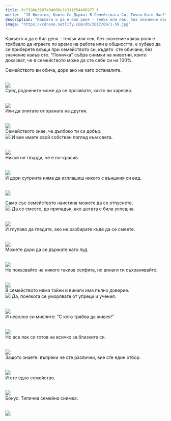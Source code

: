 ```yaml
---
title: 0c7398e3697a04608c7c311f54406977_t
mitle:  "18 Животни, Които Се Държат В Семействата Си, Точно Като Нас!"
description: "Какъвто и да е бил деня - тежък или лек, без значение каква роля е трябвало да играете по време на работа или в общността, е хубаво да се приберете вкъщи при семейство�"
image: "https://cdnone.netlify.com/db/2017/09/1-59.jpg"
---
```


 <p>Какъвто и да е бил деня – тежък или лек, без значение каква роля е трябвало да играете по време на работа или в общността, е хубаво да се приберете вкъщи при семейството си, където  сте обичани, без значение какъв сте. “Поничка” събра снимки на животни, които доказват, че в семейството може да сте себе си на 100%.</p>      <p>Семейството ви обича, дори ако не като останалите.</p> <p> <br/><img src="https://cdnone.netlify.com/db/2017/09/1-59.jpg"/><br/> Сред роднините може да се прозявате, както ви харесва.</p> <p> <br/><img src="https://cdnone.netlify.com/db/2017/09/2-59.jpg"/><br/> Или да опитате от храната на другия.</p>      <p> <br/><img src="https://cdnone.netlify.com/db/2017/09/3-56.jpg"/><br/> Семейството знае, че дълбоко ти си добър.  <br/><img src="https://cdnone.netlify.com/db/2017/09/3-11.png"/> И вие имате свой собствен поглед към света.</p> <p> <br/><img src="https://cdnone.netlify.com/db/2017/09/4-58.jpg"/><br/> Никой не твърди, че е по-красив.</p> <p> <br/><img src="https://cdnone.netlify.com/db/2017/09/5-55.jpg"/><br/> И дори сутринта няма да изплашиш никого с външния си вид.</p> <p> <br/><img src="https://cdnone.netlify.com/db/2017/09/6-55.jpg"/><br/></p>      <p>Само със семейството наистина можете да се отпуснете.  <br/><img src="https://cdnone.netlify.com/db/2017/09/7-11.png"/> Да се ​​смеете, до припадък, ако шегата е била успешна.</p> <p> <br/><img src="https://cdnone.netlify.com/db/2017/09/8-55.jpg"/><br/> И глупаво да гледате, ако не разбирате къде да се смеете.</p> <p> <br/><img src="https://cdnone.netlify.com/db/2017/09/9-57.jpg"/><br/> Можете дори да се държате като луд.</p> <p> <br/><img src="https://cdnone.netlify.com/db/2017/09/10-55.jpg"/><br/> Не показвайте на никого такива селфита, но винаги ги съхранявайте.</p> <p> <br/><img src="https://cdnone.netlify.com/db/2017/09/11-46.jpg"/><br/> В семейството няма тайни и винаги има пълно доверие.  <br/><img src="https://cdnone.netlify.com/db/2017/09/12-11.png"/> Да, понякога се уморявате от упреци и учения.</p> <p> <br/><img src="https://cdnone.netlify.com/db/2017/09/13-50.jpg"/><br/> И неволно си мислите: “С кого трябва да живея!”</p>      <p> <br/><img src="https://cdnone.netlify.com/db/2017/09/14-48.jpg"/><br/> Но все пак си готов на всичко за близките си.</p> <p> <br/><img src="https://cdnone.netlify.com/db/2017/09/15-46.jpg"/><br/> Защото знаете: въпреки че сте различни, вие сте един отбор.</p> <p> <br/><img src="https://cdnone.netlify.com/db/2017/09/16-41.jpg"/><br/> И сте едно семейство.</p> <p> <br/><img src="https://cdnone.netlify.com/db/2017/09/17-40.jpg"/><br/> Бонус: Типична семейна снимка.</p>      <p> <br/><img src="https://cdnone.netlify.com/db/2017/09/18-32.jpg"/><br/></p>       